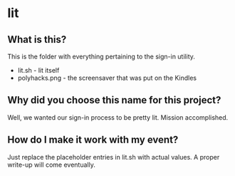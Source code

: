 # lit
## What is this?
This is the folder with everything pertaining to the sign-in utility.

- lit.sh - lit itself
- polyhacks.png - the screensaver that was put on the Kindles

## Why did you choose this name for this project?
Well, we wanted our sign-in process to be pretty lit. Mission accomplished.

## How do I make it work with my event?
Just replace the placeholder entries in lit.sh with actual values. A proper write-up will come eventually.

